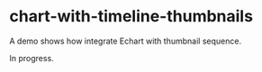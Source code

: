 # chart-with-timeline-thumbnails
A demo shows how integrate Echart with thumbnail sequence.

In progress.